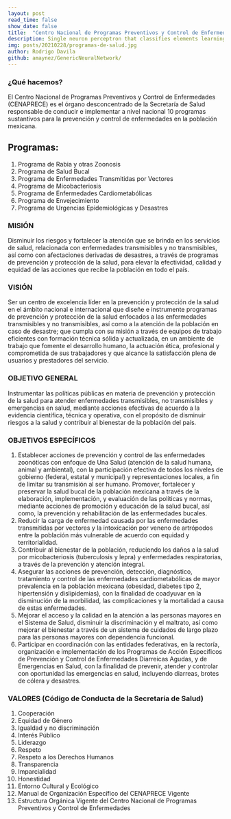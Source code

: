 ```yaml
---
layout: post
read_time: false
show_date: false
title:  "Centro Nacional de Programas Preventivos y Control de Enfermedades"
description: Single neuron perceptron that classifies elements learning quite quickly.
img: posts/20210228/programas-de-salud.jpg 
author: Rodrigo Davila
github: amaynez/GenericNeuralNetwork/
---
```

### ¿Qué hacemos?

El Centro Nacional de Programas Preventivos y Control de Enfermedades (CENAPRECE) es el órgano desconcentrado de la Secretaría de Salud responsable de conducir e implementar a nivel nacional 10 programas sustantivos para la prevención y control de enfermedades en la población mexicana.

## Programas:

<ol>
<li>Programa de Rabia y otras Zoonosis</li>
<li>Programa de Salud Bucal</li>
<li>Programa de Enfermedades Transmitidas por Vectores</li>
<li>Programa de Micobacteriosis</li>
<li>Programa de Enfermedades Cardiometabólicas</li>
<li>Programa de Envejecimiento</li>
<li>Programa de Urgencias Epidemiológicas y Desastres</li>
</ol>

### MISIÓN

Disminuir los riesgos y fortalecer la atención que se brinda en los servicios de salud, relacionada con enfermedades transmisibles y no transmisibles, así como con afectaciones derivadas de desastres, a través de programas de prevención y protección de la salud, para elevar la efectividad, calidad y equidad de las acciones que recibe la población en todo el país.

### VISIÓN

Ser un centro de excelencia líder en la prevención y protección de la salud en el ámbito nacional e internacional que diseñe e instrumente programas de prevención y protección de la salud enfocados a las enfermedades transmisibles y no transmisibles, así como a la atención de la población en caso de desastre; que cumpla con su misión a través de equipos de trabajo eficientes con formación técnica sólida y actualizada, en un ambiente de trabajo que fomente el desarrollo humano, la actuación ética, profesional y comprometida de sus trabajadores y que alcance la satisfacción plena de usuarios y prestadores del servicio.

### OBJETIVO GENERAL

Instrumentar las políticas públicas en materia de prevención y protección de la salud para atender enfermedades transmisibles, no transmisibles y emergencias en salud, mediante acciones efectivas de acuerdo a la evidencia científica, técnica y operativa, con el propósito de disminuir riesgos a la salud y contribuir al bienestar de la población del país.

### OBJETIVOS ESPECÍFICOS

<ol>
<li>Establecer acciones de prevención y control de las enfermedades zoonóticas con enfoque de Una Salud (atención de la salud humana, animal y ambiental), con la participación efectiva de todos los niveles de gobierno (federal, estatal y municipal) y representaciones locales, a fin de limitar su transmisión al ser humano.
Promover, fortalecer y preservar la salud bucal de la población mexicana a través de la elaboración, implementación, y evaluación de las políticas y normas, mediante acciones de promoción y educación de la salud bucal, así como, la prevención y rehabilitación de las enfermedades bucales.</li>

<li>Reducir la carga de enfermedad causada por las enfermedades transmitidas por vectores y la intoxicación por veneno de artrópodos entre la población más vulnerable de acuerdo con equidad y territorialidad.</li>

<li>Contribuir  al bienestar de la población, reduciendo los daños a la salud por micobacteriosis (tuberculosis y lepra) y enfermedades respiratorias, a través de la prevención  y atención integral.</li>

<li>Asegurar las acciones de prevención, detección, diagnóstico, tratamiento y control de las enfermedades cardiometabólicas de mayor prevalencia en la población mexicana (obesidad, diabetes tipo 2, hipertensión y dislipidemias), con la finalidad de coadyuvar en la disminución de la morbilidad, las complicaciones y la mortalidad a causa de estas enfermedades.</li>

<li>Mejorar el acceso y la calidad en la atención a las personas mayores en el Sistema de Salud, disminuir la discriminación y el maltrato, así como mejorar el bienestar a través de un sistema de cuidados de largo plazo para las personas mayores con dependencia funcional.</li>

<li>Participar en coordinación con las entidades federativas, en la rectoría, organización e implementación de los Programas de Acción Específicos de Prevención y Control de Enfermedades Diarreicas Agudas, y de Emergencias en Salud, con la finalidad de prevenir, atender y controlar con oportunidad las emergencias en salud, incluyendo diarreas, brotes de cólera y desastres.</li>
</ol>

### VALORES (Código de Conducta de la Secretaría de Salud)

<ol>
<li>Cooperación</li>

<li>Equidad de Género</li>

<li>Igualdad y no discriminación</li>

<li>Interés Público</li>

<li>Liderazgo</li>

<li>Respeto</li>

<li>Respeto a los Derechos Humanos</li>

<li>Transparencia</li>

<li>Imparcialidad</li>

<li>Honestidad</li>

<li>Entorno Cultural y Ecológico</li>

<li>Manual de Organización Específico del CENAPRECE Vigente</li>

<li>Estructura Orgánica Vigente del Centro Nacional de Programas Preventivos y Control de Enfermedades</li>
</ol>
